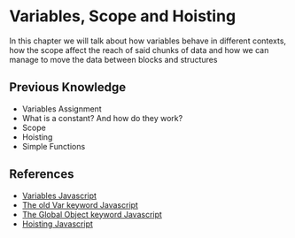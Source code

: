 # Variables, Scope and Hoisting

In this chapter we will talk about how variables behave in different contexts, how the scope affect the reach of said chunks of data and how we can manage to 
move the data between blocks and structures

## Previous Knowledge

* Variables Assignment
* What is a constant? And how do they work?
* Scope
* Hoisting
* Simple Functions

## References

* [Variables Javascript](https://javascript.info/variables)
* [The old Var keyword Javascript](https://javascript.info/var)
* [The Global Object keyword Javascript](https://javascript.info/global-object)
* [Hoisting Javascript](https://developer.mozilla.org/en-US/docs/Glossary/Hoisting)
